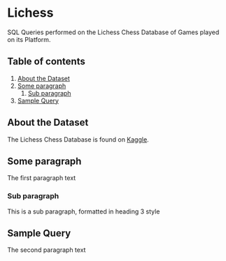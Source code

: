 # Lichess

SQL Queries performed on the Lichess Chess Database of Games played on its Platform.

## Table of contents
1. [About the Dataset](#introduction)
2. [Some paragraph](#paragraph1)
    1. [Sub paragraph](#subparagraph1)
3. [Sample Query](#paragraph2)


## About the Dataset <a name="introduction"></a>
The Lichess Chess Database is found on [Kaggle][1].

[1]: https://www.kaggle.com/datasnaek/chess

## Some paragraph <a name="paragraph1"></a>
The first paragraph text

### Sub paragraph <a name="subparagraph1"></a>
This is a sub paragraph, formatted in heading 3 style

## Sample Query <a name="paragraph2"></a>
The second paragraph text





